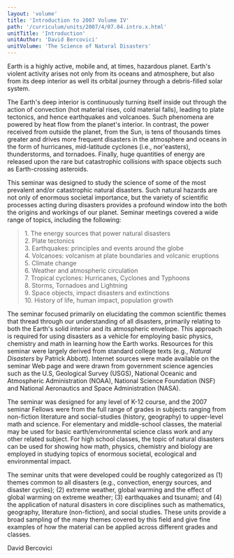 ```yaml
---
layout: 'volume'
title: 'Introduction to 2007 Volume IV'
path: '/curriculum/units/2007/4/07.04.intro.x.html'
unitTitle: 'Introduction'
unitAuthor: 'David Bercovici'
unitVolume: 'The Science of Natural Disasters'
---
```


<body>
<p>
  Earth is a highly active, mobile and, at times, hazardous planet. Earth's violent activity arises not only from its oceans and atmosphere, but also from its deep interior as well its orbital journey through a debris-filled solar system.
 </p>
<p>
  The Earth's deep interior is continuously turning itself inside out through the action of convection (hot material rises, cold material falls), leading to plate tectonics, and hence earthquakes and volcanoes. Such phenomena are powered by heat flow from the planet's interior. In contrast, the power received from outside the planet, from the Sun, is tens of thousands times greater and drives more frequent disasters in the atmosphere and oceans in the form of hurricanes, mid-latitude cyclones (i.e., nor'easters), thunderstorms, and tornadoes. Finally, huge quantities of energy are released upon the rare but catastrophic collisions with space objects such as Earth-crossing asteroids.
 </p>
<p>
  This seminar was designed to study the science of some of the most prevalent and/or catastrophic natural disasters. Such natural hazards are not only of enormous societal importance, but the variety of scientific processes acting during disasters provides a profound window into the both the origins and workings of our planet. Seminar meetings covered a wide range of topics, including the following:
 </p>

<blockquote>
  <dl>
   <dt>
    1. The energy sources that power natural disasters
    <dt>
     2. Plate tectonics
     <dt>
      3. Earthquakes: principles and events around the globe
      <dt>
       4. Volcanoes: volcanism at plate boundaries and volcanic eruptions
       <dt>
        5. Climate change
        <dt>
         6. Weather and atmospheric circulation
         <dt>
          7. Tropical cyclones: Hurricanes, Cyclones and Typhoons
          <dt>
           8. Storms, Tornadoes and Lightning
           <dt>
            9. Space objects, impact disasters and extinctions
            <dt>
             10. History of life, human impact, population growth
            </dt>
           </dt>
          </dt>
         </dt>
        </dt>
       </dt>
      </dt>
     </dt>
    </dt>
   </dt>
  </dl>
 </blockquote>
 <p>
  The seminar focused primarily on elucidating the common scientific themes that thread through our understanding of all disasters, primarily relating to both the Earth's solid interior and its atmospheric envelope. This approach is required for using disasters as a vehicle for employing basic physics, chemistry and math in learning how the Earth works. Resources for this seminar were largely derived from standard college texts (e.g.,
  <i>
   Natural Disasters
  </i>
  by Patrick Abbott). Internet sources were made available on the seminar Web page and were drawn from government science agencies such as the U.S, Geological Survey (USGS), National Oceanic and Atmospheric Administration (NOAA), National Science Foundation (NSF) and National Aeronautics and Space Administration (NASA).
 </p>
<p>
  The seminar was designed for any level of K-12 course, and the 2007 seminar Fellows were from the full range of grades in subjects ranging from non-fiction literature and social-studies (history, geography) to upper-level math and science. For elementary and middle-school classes, the material may be used for basic earth/environmental science class work and any other related subject. For high school classes, the topic of natural disasters can be used for showing how math, physics, chemistry and biology are employed in studying topics of enormous societal, ecological and environmental impact.
 </p>
<p>
  The seminar units that were developed could be roughly categorized as (1) themes common to all disasters (e.g., convection, energy sources, and disaster cycles); (2) extreme weather, global warming and the effect of global warming on extreme weather; (3) earthquakes and tsunami; and (4) the application of natural disasters in core disciplines such as mathematics, geography, literature (non-fiction), and social studies. These units provide a broad sampling of the many themes covered by this field and give fine examples of how the material can be applied across different grades and classes.
 </p>
<p>
  David Bercovici
 </p>

</body>
